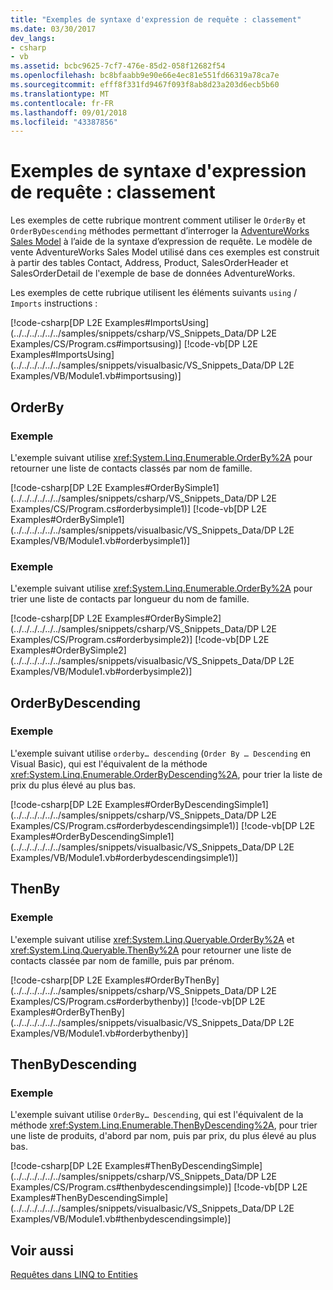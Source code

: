 ```yaml
---
title: "Exemples de syntaxe d'expression de requête : classement"
ms.date: 03/30/2017
dev_langs:
- csharp
- vb
ms.assetid: bcbc9625-7cf7-476e-85d2-058f12682f54
ms.openlocfilehash: bc8bfaabb9e90e66e4ec81e551fd66319a78ca7e
ms.sourcegitcommit: efff8f331fd9467f093f8ab8d23a203d6ecb5b60
ms.translationtype: MT
ms.contentlocale: fr-FR
ms.lasthandoff: 09/01/2018
ms.locfileid: "43387856"
---
```

# <a name="query-expression-syntax-examples-ordering"></a>Exemples de syntaxe d'expression de requête : classement
Les exemples de cette rubrique montrent comment utiliser le `OrderBy` et `OrderByDescending` méthodes permettant d’interroger la [AdventureWorks Sales Model](https://msdn.microsoft.com/library/f16cd988-673f-4376-b034-129ca93c7832) à l’aide de la syntaxe d’expression de requête. Le modèle de vente AdventureWorks Sales Model utilisé dans ces exemples est construit à partir des tables Contact, Address, Product, SalesOrderHeader et SalesOrderDetail de l'exemple de base de données AdventureWorks.  
  
 Les exemples de cette rubrique utilisent les éléments suivants `using` / `Imports` instructions :  
  
 [!code-csharp[DP L2E Examples#ImportsUsing](../../../../../../samples/snippets/csharp/VS_Snippets_Data/DP L2E Examples/CS/Program.cs#importsusing)]
 [!code-vb[DP L2E Examples#ImportsUsing](../../../../../../samples/snippets/visualbasic/VS_Snippets_Data/DP L2E Examples/VB/Module1.vb#importsusing)]  
  
## <a name="orderby"></a>OrderBy  
  
### <a name="example"></a>Exemple  
 L'exemple suivant utilise <xref:System.Linq.Enumerable.OrderBy%2A> pour retourner une liste de contacts classés par nom de famille.  
  
 [!code-csharp[DP L2E Examples#OrderBySimple1](../../../../../../samples/snippets/csharp/VS_Snippets_Data/DP L2E Examples/CS/Program.cs#orderbysimple1)]
 [!code-vb[DP L2E Examples#OrderBySimple1](../../../../../../samples/snippets/visualbasic/VS_Snippets_Data/DP L2E Examples/VB/Module1.vb#orderbysimple1)]  
  
### <a name="example"></a>Exemple  
 L'exemple suivant utilise <xref:System.Linq.Enumerable.OrderBy%2A> pour trier une liste de contacts par longueur du nom de famille.  
  
 [!code-csharp[DP L2E Examples#OrderBySimple2](../../../../../../samples/snippets/csharp/VS_Snippets_Data/DP L2E Examples/CS/Program.cs#orderbysimple2)]
 [!code-vb[DP L2E Examples#OrderBySimple2](../../../../../../samples/snippets/visualbasic/VS_Snippets_Data/DP L2E Examples/VB/Module1.vb#orderbysimple2)]  
  
## <a name="orderbydescending"></a>OrderByDescending  
  
### <a name="example"></a>Exemple  
 L'exemple suivant utilise `orderby… descending` (`Order By … Descending` en Visual Basic), qui est l'équivalent de la méthode <xref:System.Linq.Enumerable.OrderByDescending%2A>, pour trier la liste de prix du plus élevé au plus bas.  
  
 [!code-csharp[DP L2E Examples#OrderByDescendingSimple1](../../../../../../samples/snippets/csharp/VS_Snippets_Data/DP L2E Examples/CS/Program.cs#orderbydescendingsimple1)]
 [!code-vb[DP L2E Examples#OrderByDescendingSimple1](../../../../../../samples/snippets/visualbasic/VS_Snippets_Data/DP L2E Examples/VB/Module1.vb#orderbydescendingsimple1)]  
  
## <a name="thenby"></a>ThenBy  
  
### <a name="example"></a>Exemple  
 L'exemple suivant utilise <xref:System.Linq.Queryable.OrderBy%2A> et <xref:System.Linq.Queryable.ThenBy%2A> pour retourner une liste de contacts classée par nom de famille, puis par prénom.  
  
 [!code-csharp[DP L2E Examples#OrderByThenBy](../../../../../../samples/snippets/csharp/VS_Snippets_Data/DP L2E Examples/CS/Program.cs#orderbythenby)]
 [!code-vb[DP L2E Examples#OrderByThenBy](../../../../../../samples/snippets/visualbasic/VS_Snippets_Data/DP L2E Examples/VB/Module1.vb#orderbythenby)]  
  
## <a name="thenbydescending"></a>ThenByDescending  
  
### <a name="example"></a>Exemple  
 L'exemple suivant utilise `OrderBy… Descending`, qui est l'équivalent de la méthode <xref:System.Linq.Enumerable.ThenByDescending%2A>, pour trier une liste de produits, d'abord par nom, puis par prix, du plus élevé au plus bas.  
  
 [!code-csharp[DP L2E Examples#ThenByDescendingSimple](../../../../../../samples/snippets/csharp/VS_Snippets_Data/DP L2E Examples/CS/Program.cs#thenbydescendingsimple)]
 [!code-vb[DP L2E Examples#ThenByDescendingSimple](../../../../../../samples/snippets/visualbasic/VS_Snippets_Data/DP L2E Examples/VB/Module1.vb#thenbydescendingsimple)]  
  
## <a name="see-also"></a>Voir aussi  
 [Requêtes dans LINQ to Entities](../../../../../../docs/framework/data/adonet/ef/language-reference/queries-in-linq-to-entities.md)

